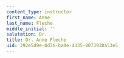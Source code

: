 ```yaml
---
content_type: instructor
first_name: Anne
last_name: Fleche
middle_initial: ''
salutation: Dr.
title: Dr. Anne Fleche
uid: 392e5d9e-0d76-ba0e-4335-8073938a53e5
---
```

